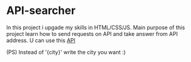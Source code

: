 # API-searcher
In this project i upgade my skills in HTML/CSS/JS. Main purpose of this project learn how to send requests on API and take answer from API address. U can use this <a href="https://goweather.herokuapp.com/weather/city">API</a>  

(PS)
Instead of '{city}' write the city you want :)
